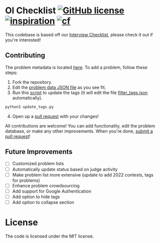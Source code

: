 # OI Checklist [![GitHub license](https://img.shields.io/badge/license-MIT-blue)](https://github.com/labs-asterisk/interview-checklist/blob/main/LICENSE) [![inspiration](https://img.shields.io/badge/inspiration-OIChecklist-yellow)](https://img.shields.io/badge/inspiration-OIChecklist-yellow) [![cf](https://img.shields.io/badge/codeforces-blog-red)](https://codeforces.com/blog/entry/111186)
This codebase is based off our [Interview Checklist](https://github.com/labs-asterisk/interview-checklist), please check it out if you're interested! 

## Contributing
The problem metadata is located [here](https://github.com/labs-asterisk/oichecklist/blob/main/src/data/problem_data.json). To add a problem, follow these steps:
1. Fork the repository.
2. Edit the [problem data JSON file](https://github.com/labs-asterisk/oichecklist/blob/main/src/data/problem_data.json) as you see fit.
3. Run this [script](https://github.com/labs-asterisk/oichecklist/blob/main/src/data/update_tags.py) to update the tags (it will edit the file [filter_tags.json](https://github.com/labs-asterisk/oichecklist/blob/main/src/data/filter_tags.json) automatically).
```bash
python3 update_tags.py
```
4. Open up a [pull request](https://github.com/labs-asterisk/oichecklist/pulls) with your changes!

All contributions are welcome! You can add functionality, edit the problem database, or make any other improvements. When you're done, [submit a pull request](https://github.com/labs-asterisk/oichecklist/pulls)!

## Future Improvements
- [ ] Customized problem lists
- [ ] Automatically update status based on judge activity
- [ ] Make problem list more extensive (update to add 2022 contests, tags for problems)
- [ ] Enhance problem crowdsourcing
- [ ] Add support for Google Authentication
- [ ] Add option to hide tags
- [ ] Add option to collapse section

# License
The code is licensed under the MIT license.
